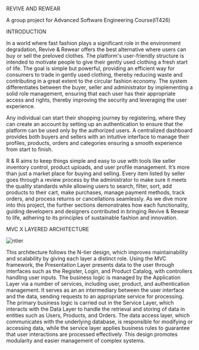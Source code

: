 
REVIVE AND REWEAR

A group project for Advanced Software Engineering Course(IT426)

INTRODUCTION

In a world where fast fashion plays a significant role in the environment degradation, Revive & Rewear offers the best alternative where users can buy or sell the preloved clothes. The platform's user-friendly structure is intended to motivate people to give their gently used clothing a fresh start of life. The goal is simple but powerful, providing an efficient way for consumers to trade in gently used clothing, thereby reducing waste and contributing in a great extent to the circular fashion economy. The system differentiates between the buyer, seller and administrator by implementing a solid role management, ensuring that each user has their appropriate access and rights, thereby improving the security and leveraging the user experience.

Any individual can start their shopping journey by registering, where they can create an account by setting up an authentication to ensure that the platform can be used only by the authorized users. A centralized dashboard provides both buyers and sellers with an intuitive interface to manage their profiles, products, orders and categories ensuring a smooth experience from start to finish.

R & R aims to keep things simple and easy to use with tools like seller inventory control, product uploads, and user profile management. It’s more than just a market place for buying and selling. Every item listed by seller goes through a review process by the administrator to make sure it meets the quality standards while allowing users to search, filter, sort, add products to their cart, make purchases, manage payment methods, track orders, and process returns or cancellations seamlessly. As we dive more into this project, the further sections demonstrates how each functionality, guiding developers and designers contributed in bringing Revive & Rewear to life, adhering to its principles of sustainable fashion and innovation.

MVC X LAYERED ARCHITECTURE

 ![ntier](https://github.com/user-attachments/assets/64e7421c-e922-4219-a9aa-5f3c05b38f4b)


This architecture follows the N-tier design, which improves maintainability and scalability by giving each layer a distinct role. Using the MVC framework, the Presentation Layer presents data to the user through interfaces such as the Register, Login, and Product Catalog, with controllers handling user inputs. The business logic is managed by the Application Layer via a number of services, including user, product, and authentication management. It serves as an an intermediary between the user interface and the data, sending requests to an appropriate service for processing. The primary business logic is carried out in the Service Layer, which interacts with the Data Layer to handle the retrieval and storing of data in entities such as Users, Products, and Orders. The data access layer, which communicates with the underlying database, is responsible for modifying or accessing data, while the service layer applies business rules to guarantee that user interactions are processed effectively. This design promotes modularity and easier management of complex systems.


